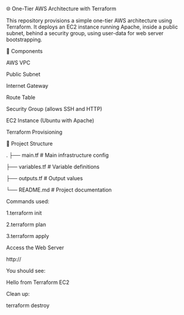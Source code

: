🌐 One-Tier AWS Architecture with Terraform


This repository provisions a simple one-tier AWS architecture using Terraform. It deploys an EC2 instance running Apache, inside a public subnet, behind a security group, using user-data for web server bootstrapping.

🧱 Components


AWS VPC

Public Subnet

Internet Gateway

Route Table

Security Group (allows SSH and HTTP)

EC2 Instance (Ubuntu with Apache)

Terraform Provisioning

📁 Project Structure


.
├── main.tf          # Main infrastructure config

├── variables.tf     # Variable definitions

├── outputs.tf       # Output values

└── README.md        # Project documentation


Commands used:

1.terraform init

2.terraform plan

3.terraform apply

Access the Web Server

http://<public-ip>

You should see:

Hello from Terraform EC2

Clean up:

terraform destroy


